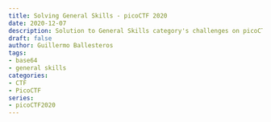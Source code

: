 ```yaml
---
title: Solving General Skills - picoCTF 2020
date: 2020-12-07
description: Solution to General Skills category's challenges on picoCTF 2020
draft: false
author: Guillermo Ballesteros
tags:
- base64
- general skills
categories:
- CTF
- PicoCTF
series:
- picoCTF2020
---
```


